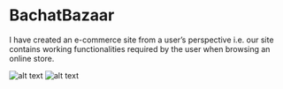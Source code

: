 # BachatBazaar

I have created an e-commerce site from a user’s perspective i.e. our site contains working functionalities required by the user when browsing an online store.

![alt text](https://drive.google.com/file/d/1cg79jPsRSFmLelor6UkqgjGUYptmU2Ru/view?usp=sharing)
![alt text]([https://drive.google.com/file/d/1JuFYlKML68KKkAKIVzkK1rrlspTKMNdS/view?usp=share_link](https://drive.google.com/drive/search?q=img))
